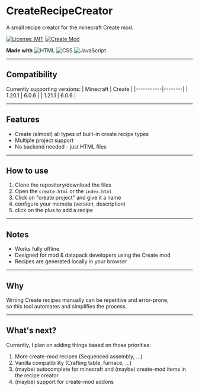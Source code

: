 # CreateRecipeCreator
A small recipe creator for the minecraft Create mod.

[![License: MIT](https://img.shields.io/badge/License-MIT-yellow.svg)](LICENSE)
[![Create Mod](https://img.shields.io/badge/Create%20Mod-Compatible-blueviolet)]()

**Made with**
![HTML](https://img.shields.io/badge/HTML-orange?logo=html5&logoColor=white)
![CSS](https://img.shields.io/badge/CSS-blue?logo=css3&logoColor=white)
![JavaScript](https://img.shields.io/badge/JS-yellow?logo=javascript&logoColor=white)

---

## Compatibility
Currently supporting versions:
| Minecraft | Create |
|-----------|--------|
| 1.20.1    | 6.0.6  |
| 1.21.1    | 6.0.6  |

---

## Features
- Create (almost) all types of built-in create recipe types
- Multiple project support
- No backend needed - just HTML files

---

## How to use
1. Clone the repository/download the files
2. Open the `create.html` or the `index.html`
3. Click on "create project" and give it a name
4. configure your mcmeta (version, description)
5. click on the plus to add a recipe

---

## Notes
- Works fully offline  
- Designed for mod & datapack developers using the Create mod
- Recipes are generated locally in your browser

---

## Why
Writing Create recipes manually can be repetitive and error-prone,  
so this tool automates and simplifies the process.

---

## What's next?
Currently, I plan on adding things based on those priorities:
1. More create-mod recipes (Sequenced assembly, ...)
2. Vanilla compatibility (Crafting table, furnace, ...)
3. (maybe) autocomplete for minecraft and (maybe) create-mod items in the recipe creator
4. (maybe) support for create-mod addons
